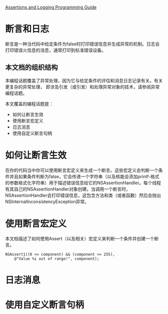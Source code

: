 [Assertions and Logging Programming Guide](https://developer.apple.com/library/archive/documentation/Cocoa/Conceptual/Assertions/Assertions.html#//apple_ref/doc/uid/10000014i)

# 断言和日志

断言是一种当代码中给定条件为false时打印错误信息并生成异常的机制。日志会打印错误火信息的消息，通常打印到标准错误设备。

## 本文档的组织结构

本编程话题覆盖了异常处理，因为它与给定条件的评估和消息日志记录有关。有关更复杂的异常处理，  即涉及引发（或引发）和处理异常对象的技术，请参阅异常编程话题。  

本文覆盖的编程话题是：  

*  如何让断言生效
* 使用断言宏定义
* 日志消息
* 使用自定义断言句柄

# 如何让断言生效

在你的代码当中你可以使用断言宏定义来生成一个断言。这些宏定义会判断一个条件并且如果条件判断为false，它会传递一个字符串（以及核能会添加printf-格式的参数格式化字符串）用于描述错误信息给它的NSAssertionHandler。每个线程有其自己的NSAssertionHandler对象创建。当调用一个断言时，NSAssertionHandler会打印错误信息，这包含方法和类（或者函数）然后会抛出NSInternalInconsistencyException异常。  

# 使用断言宏定义

本文档描述了如何使用Assert（以及相关）宏定义来判断一个条件并创建一个断言。  


	NSAssert1((0 <= component) && (component <= 255),
        @"Value %i out of range!", component);


# 日志消息

# 使用自定义断言句柄